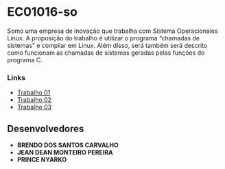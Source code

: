 #  EC01016-so 
Somo uma empresa de inovação que trabalha com Sistema Operacionales Linux. A proposição do trabalho é utilizar o programa “chamadas de sistemas” e compilar em Linux. Além disso, será também será descrito como funcionam as chamadas de sistemas geradas pelas funções do programa C. 

### Links
- [Trabalho 01](https://github.com/EC01016-so/trabalho01)
- [Trabalho 02](https://github.com/EC01016-so/trabalho02)
- [Trabalho 03](https://github.com/EC01016-so/trabalho03)

## Desenvolvedores

- **BRENDO DOS SANTOS CARVALHO**
- **JEAN DEAN MONTEIRO PEREIRA**
-  **PRINCE NYARKO**
